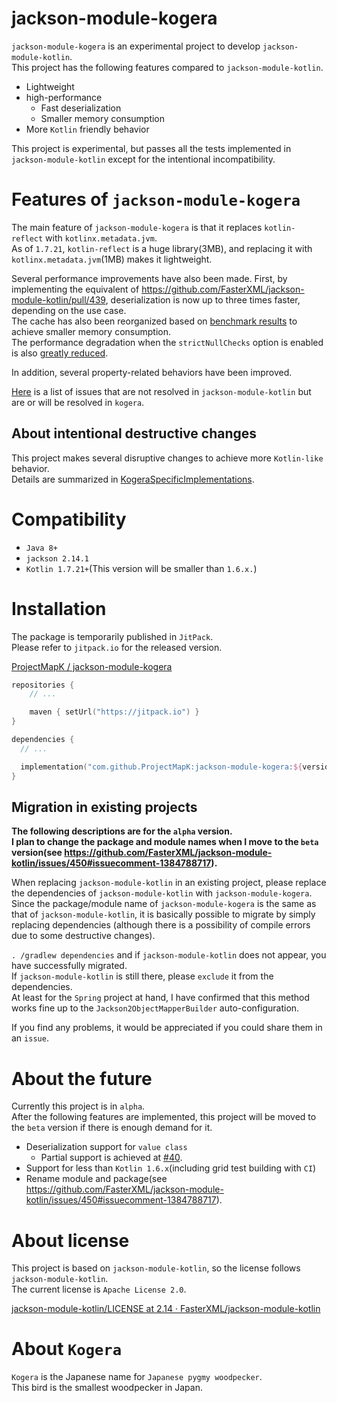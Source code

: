 jackson-module-kogera
====
`jackson-module-kogera` is an experimental project to develop `jackson-module-kotlin`.  
This project has the following features compared to `jackson-module-kotlin`.

- Lightweight
- high-performance
  - Fast deserialization
  - Smaller memory consumption
- More `Kotlin` friendly behavior

This project is experimental, but passes all the tests implemented in `jackson-module-kotlin` except for the intentional incompatibility.

# Features of `jackson-module-kogera`
The main feature of `jackson-module-kogera` is that it replaces `kotlin-reflect` with `kotlinx.metadata.jvm`.  
As of `1.7.21`, `kotlin-reflect` is a huge library(3MB), and replacing it with `kotlinx.metadata.jvm`(1MB) makes it lightweight.

Several performance improvements have also been made.
First, by implementing the equivalent of https://github.com/FasterXML/jackson-module-kotlin/pull/439, deserialization is now up to three times faster, depending on the use case.  
The cache has also been reorganized based on [benchmark results](https://github.com/ProjectMapK/kogera-benchmark) to achieve smaller memory consumption.  
The performance degradation when the `strictNullChecks` option is enabled is also [greatly reduced](https://github.com/ProjectMapK/jackson-module-kogera/pull/44).

In addition, several property-related behaviors have been improved.

[Here](./docs/FixedIssues.md) is a list of issues that are not resolved in `jackson-module-kotlin` but are or will be resolved in `kogera`.

## About intentional destructive changes
This project makes several disruptive changes to achieve more `Kotlin-like` behavior.  
Details are summarized in [KogeraSpecificImplementations](./docs/KogeraSpecificImplementations.md).

# Compatibility
- `Java 8+`
- `jackson 2.14.1`
- `Kotlin 1.7.21+`(This version will be smaller than `1.6.x.`)

# Installation
The package is temporarily published in `JitPack`.  
Please refer to `jitpack.io` for the released version.

[ProjectMapK / jackson\-module\-kogera](https://jitpack.io/#ProjectMapK/jackson-module-kogera)

```kotlin
repositories {
    // ...

    maven { setUrl("https://jitpack.io") }
}

dependencies {
  // ...

  implementation("com.github.ProjectMapK:jackson-module-kogera:${version}")
}
```

## Migration in existing projects
**The following descriptions are for the `alpha` version.**  
**I plan to change the package and module names when I move to the `beta` version(see https://github.com/FasterXML/jackson-module-kotlin/issues/450#issuecomment-1384788717).**

When replacing `jackson-module-kotlin` in an existing project, please replace the dependencies of `jackson-module-kotlin` with `jackson-module-kogera`.  
Since the package/module name of `jackson-module-kogera` is the same as that of `jackson-module-kotlin`, it is basically possible to migrate by simply replacing dependencies (although there is a possibility of compile errors due to some destructive changes).

`. /gradlew dependencies` and if `jackson-module-kotlin` does not appear, you have successfully migrated.  
If `jackson-module-kotlin` is still there, please `exclude` it from the dependencies.  
At least for the `Spring` project at hand, I have confirmed that this method works fine up to the `Jackson2ObjectMapperBuilder` auto-configuration.

If you find any problems, it would be appreciated if you could share them in an `issue`.

# About the future
Currently this project is in `alpha`.  
After the following features are implemented, this project will be moved to the `beta` version if there is enough demand for it.

- Deserialization support for `value class`
  - Partial support is achieved at [#40](https://github.com/ProjectMapK/jackson-module-kogera/pull/40).
- Support for less than `Kotlin 1.6.x`(including grid test building with `CI`)
- Rename module and package(see https://github.com/FasterXML/jackson-module-kotlin/issues/450#issuecomment-1384788717).

# About license
This project is based on `jackson-module-kotlin`, so the license follows `jackson-module-kotlin`.  
The current license is `Apache License 2.0`.

[jackson\-module\-kotlin/LICENSE at 2\.14 · FasterXML/jackson\-module\-kotlin](https://github.com/FasterXML/jackson-module-kotlin/blob/2.14/LICENSE)

# About `Kogera`
`Kogera` is the Japanese name for `Japanese pygmy woodpecker`.  
This bird is the smallest woodpecker in Japan.  
